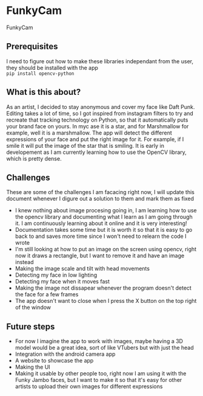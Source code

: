 # FunkyCam
FunkyCam

## Prerequisites 
I need to figure out how to make these libraries independant from the user, they should be installed with the app
<br>
``pip install opencv-python``
## What is this about?
As an artist, I decided to stay anonymous and cover my face like Daft Punk. Editing takes a lot of time, so I got inspired from instagram filters to try and recreate that tracking technology on Python, so that it automatically puts your brand face on yours. In myc ase it is a star, and for Marshmallow for example, well it is a marshmallow. The app will detect the different expressions of your face and put the right image for it. For example, if I smile it will put the image of the star that is smiling. It is early in developement as I am currently learning how to use the OpenCV library, which is pretty dense. 
## Challenges

These are some of the challenges I am facacing right now, I will update this document whenever I digure out a solution to them and mark them as fixed

- I knew nothing about image procesing going in, I am learning how to use the opencv library and documenting what I learn as I am going through it. I am continuously learning about it online and it is very interesting!
- Documentation takes some time but it is worth it so that it is easy to go back to and saves more time since I won't need to relearn the code I wrote
- I'm still looking at how to put an image on the screen using opencv, right now it draws a rectangle, but I want to remove it and have an image instead
- Making the image scale and tilt with head movements
- Detecting my face in low lighting
- Detecting my face when it moves fast
- Making the image not dissapear whenever the program doesn't detect the face for a few frames
- The app doesn't want to close when I press the X button on the top right of the window
## Future steps
- For now I imagine the app to work with images, maybe having a 3D model would be a great idea, sort of like VTubers but with just the head
- Integration with the android camera app
- A website to showcase the app
- Making the UI
- Making it usable by other people too, right now I am using it with the Funky Jambo faces, but I want to make it so that it's easy for other artists to upload their own images for different expressions
